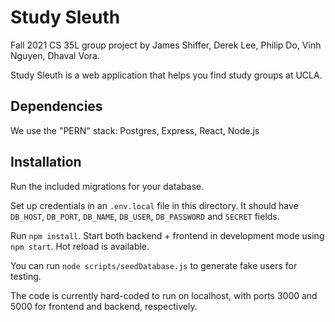# Study Sleuth

Fall 2021 CS 35L group project by James Shiffer, Derek Lee, Philip Do, Vinh Nguyen, Dhaval Vora.

Study Sleuth is a web application that helps you find study groups at UCLA.

## Dependencies

We use the "PERN" stack:
Postgres, Express, React, Node.js

## Installation

Run the included migrations for your database.

Set up credentials in an `.env.local` file in this directory. It should have `DB_HOST`, `DB_PORT`, `DB_NAME`, `DB_USER`, `DB_PASSWORD` and `SECRET` fields.

Run `npm install`. Start both backend + frontend in development mode using `npm start`. Hot reload is available.

You can run `node scripts/seedDatabase.js` to generate fake users for testing.

The code is currently hard-coded to run on localhost, with ports 3000 and 5000 for frontend and backend, respectively.

